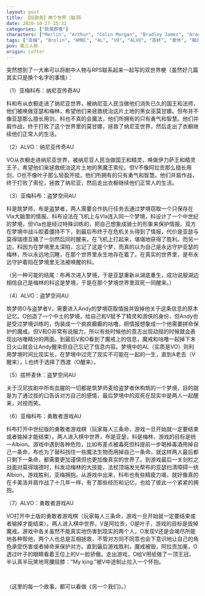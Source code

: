 ```yaml
---
layout: post
title: 【综欧美】两个世界（脑洞）
date: 2020-10-27 15:32
categories: ["欧美群像"]
characters: ["Merlin", "Arthur", "Colin Morgan", "Bradley James", "Aragorn", "Legolas", "Viggo Mortensen", "Orlando Bloom", "Hannibal Lector", "Will Graham", "Mads Mikkelsen", "Hugh Dancy"]
tags: ["亚梅", "Brolin", "AMBC", "AL", "VO", "ALVO", "拔杯", "麦休", "脑洞", "中土", "梅林传奇", "汉尼拔", "RPS"]
pov: 第三人称
origin: Lofter
---
```


突然想到了一大串可以将剧中人物与RPS联系起来一起写的双世界梗（虽然好几篇其实只是换个名字的事情）：

（1）亚梅科布：纳尼亚传奇AU

科和布从衣橱走进了纳尼亚世界，被纳尼亚人民当做他们消失已久的国王和法师，他们被唤做亚瑟和梅林，希望他们来拯救统治这片土地的黑女巫莫甘娜。但布并不像亚瑟那么擅长用剑，科也不真的会魔法，他们所拥有的只有勇气和智慧。他们并肩作战，终于打败了这个世界里的莫甘娜，拯救了纳尼亚世界，然后走出了衣橱继续他们正常人的生活。

（2）ALVO：纳尼亚传奇AU

VO从衣橱走进纳尼亚世界，被纳尼亚人民当做国王和精灵，唤做伊力萨王和精灵王子，希望他们来拯救统治这片土地的黑魔王索伦。但V不像阿拉贡那么擅长用剑，O也不像叶子那么轻盈开挂，他们所拥有的只有勇气和智慧。他们并肩作战，终于打败了索伦，拯救了纳尼亚，然后走出衣橱继续他们正常人的生活。

（3）亚梅科布：盗梦空间AU

科是筑梦师，布是盗梦者，两人需要合作执行任务去通过梦境窃取一个只保存在Vla大脑里的情报。科布设法在飞机上与Vla连入同一个梦境，科设计了一个中世纪的梦境，但Vla也是经过特殊训练的，把自己想象成骑士的形象来保护情报。双方在梦境中战斗胶着僵持不下，到最后布终于在危机关头得到了情报，代价是亚瑟与莫得瑞德互捅了一剑然后同时醒来，在飞机上打起来，堪堪地获得了胜利。而另一边，科因为在梦境里太深陷，忘记了这是个梦，而真的以为自己是永远守护亚瑟的梅林，所以永远地沉睡，在那个世界里永生地存在着了。在真实的世界里，是布永远守护着陷在梦境里无法被唤醒的科。

（另一种可能的结尾：布再次进入梦境，于是亚瑟重新从湖底重生，成功说服湖边相信自己是梅林的科这是梦境，于是在那个梦境世界里双死一同醒来。）

（4）ALVO：盗梦空间AU

筑梦师O与盗梦者V，需要进入Andy的梦境窃取情报并毁掉他关于这条信息的原本记忆。O创造了一个中土的梦境，给自己和V赋予了精灵和游侠的身份，但Andy也是受过梦境训练的，伪装成一个疯疯癫癫的咕噜，把情报想象成一个他需要拼命保护的魔戒。但V和O非常有说服力，所以有些时候他的意志出现动摇的时候就会表现出咕噜精分的两面。到最后V和O看到了魔戒上的信息，魔戒和咕噜一起掉下末日火山就会让Andy醒来但自己忘记了信息内容。梦境中的AL（实质是VO）则利用梦境时间比现实长，在梦境中过完了现实不可能在一起的一生，直到A老去（V醒来），L也终于选择了西渡（O醒来）。

（5）拔杯麦休：盗梦空间AU

关于汉尼拔剧中所有血腥的一切都是筑梦师麦给盗梦者休构筑的一个梦境，目的就是为了通过拔的口告诉对方自己的感情，最后梦境中的双死在现实中是两人一起醒来，对视而笑。

（6）亚梅科布：勇敢者游戏AU

科布打开中世纪版的勇敢者游戏棋（玩家每人三条命，游戏一旦开始就一定要结束或者输掉才能结束）。两人进入棋中世界，布是亚瑟，科是梅林，游戏的目标是统一Albion。游戏中遇到各种危险，比如布差点被毒死但科提前一步喝掉毒酒用掉自己一条命，布也为了替科挡住一些魔法生物而用掉自己一条命，就这样两人最后都只剩下一条命，都需要更加谨慎但也更加像真实的世界了。到游戏最后一关剑栏之战面对莫得瑞德时，科发动梅林的大技能，法杖顶端发光帮布的亚瑟扫清障碍一统Albion，游戏胜利，亚梅拥抱。从游戏中出来，科布也有些精疲力竭，就好像真的在卡美洛并肩作战了十几年一样，有了那些经历和记忆，也给了彼此一个紧紧的拥抱。

（7）ALVO：勇敢者游戏AU

VO打开中土版的勇敢者游戏棋（玩家每人三条命，游戏一旦开始就一定要结束或者输掉才能结束）。两人进入棋中世界，V是阿拉贡，O是叶子，游戏的目标是毁掉魔戒。游戏中各关虽然不能真实地伤害到现实的两个人，O发现V还是会竭尽所能地各种帮他，两个人也总是互相拯救，不管对方同不同意也会下意识地让自己的角色承受伤害或者掉命来保护对方。直到最后游戏胜利，魔戒被毁，阿拉贡加冕，O透过叶子的眼睛看着王位上的V一脸骄傲。走出游戏，O给V用纸做了一顶王冠，半认真半玩笑地弯腰屈膝：“My king.”被V中途制止拉入一个怀抱。

<br>

（这里的每一个故事，都可以看做《另一个我们》。）